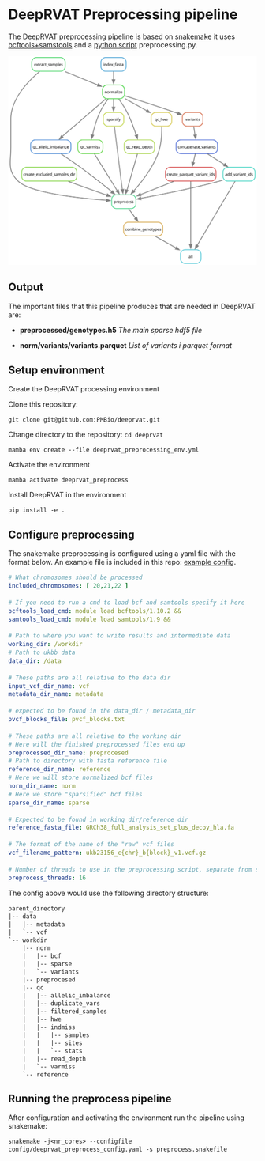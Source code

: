 # DeepRVAT Preprocessing pipeline

The DeepRVAT preprocessing pipeline is based on [snakemake](https://snakemake.readthedocs.io/en/stable/) it uses
[bcftools+samstools](https://www.htslib.org/) and a [python script](preprocess.py) preprocessing.py.

![DeepRVAT preprocessing pipeline](./preprocess_rulegraph.svg)

## Output

The important files that this pipeline produces that are needed in DeepRVAT are:

- **preprocessed/genotypes.h5** *The main sparse hdf5 file*

- **norm/variants/variants.parquet** *List of variants i parquet format*

## Setup environment

Create the DeepRVAT processing environment

Clone this repository:
```shell
git clone git@github.com:PMBio/deeprvat.git
```
Change directory to the repository: `cd deeprvat`

```shell
mamba env create --file deeprvat_preprocessing_env.yml
```

Activate the environment

```shell
mamba activate deeprvat_preprocess
```

Install DeepRVAT in the environment

```shell
pip install -e .
```

## Configure preprocessing

The snakemake preprocessing is configured using a yaml file with the format below.
An example file is included in this repo: [example config](config/deeprvat_preprocess_config.yaml).

```yaml
# What chromosomes should be processed
included_chromosomes: [ 20,21,22 ]

# If you need to run a cmd to load bcf and samtools specify it here
bcftools_load_cmd: module load bcftools/1.10.2 &&
samtools_load_cmd: module load samtools/1.9 &&

# Path to where you want to write results and intermediate data
working_dir: /workdir
# Path to ukbb data
data_dir: /data

# These paths are all relative to the data dir
input_vcf_dir_name: vcf
metadata_dir_name: metadata

# expected to be found in the data_dir / metadata_dir
pvcf_blocks_file: pvcf_blocks.txt

# These paths are all relative to the working dir
# Here will the finished preprocessed files end up
preprocessed_dir_name: preprocesed
# Path to directory with fasta reference file
reference_dir_name: reference
# Here we will store normalized bcf files
norm_dir_name: norm
# Here we store "sparsified" bcf files
sparse_dir_name: sparse

# Expected to be found in working_dir/reference_dir
reference_fasta_file: GRCh38_full_analysis_set_plus_decoy_hla.fa

# The format of the name of the "raw" vcf files
vcf_filename_pattern: ukb23156_c{chr}_b{block}_v1.vcf.gz

# Number of threads to use in the preprocessing script, separate from snakemake threads
preprocess_threads: 16
   ```

The config above would use the following directory structure:

```shell
parent_directory
|-- data
|   |-- metadata
|   `-- vcf
`-- workdir
    |-- norm
    |   |-- bcf
    |   |-- sparse
    |   `-- variants
    |-- preprocesed
    |-- qc
    |   |-- allelic_imbalance
    |   |-- duplicate_vars
    |   |-- filtered_samples
    |   |-- hwe
    |   |-- indmiss
    |   |   |-- samples
    |   |   |-- sites
    |   |   `-- stats
    |   |-- read_depth
    |   `-- varmiss
    `-- reference

```

## Running the preprocess pipeline

After configuration and activating the environment run the pipeline using snakemake:

```shell
snakemake -j<nr_cores> --configfile config/deeprvat_preprocess_config.yaml -s preprocess.snakefile  
```
